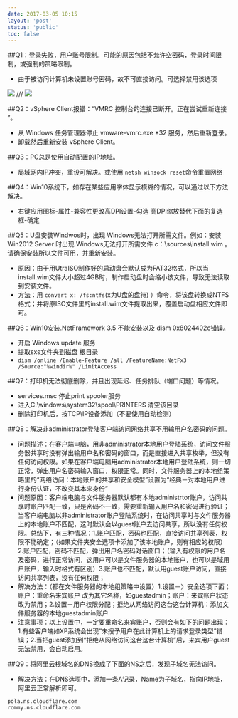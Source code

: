 ```yaml
---
date: 2017-03-05 10:15
layout: 'post'
status: 'public'
toc: false
---
```


##Q1：登录失败，用户账号限制。可能的原因包括不允许空密码，登录时间限制，或强制的策略限制。
 - 由于被访问计算机未设置账号密码，故不可直接访问。可选择禁用该选项    

![](https://vkceyugu.cdn.bspapp.com/VKCEYUGU-imgbed/e1387ee6-456e-4a64-9169-b7ca05d1d9d7.jpg)
/// ![](https://link.gimhoy.com/sharepoint/aHR0cHM6Ly92ZXJuYWxsb3ZlLW15LnNoYXJlcG9pbnQuY29tLzppOi9nL3BlcnNvbmFsL3ZlcmFub19iZXN1bm55X3RvcC9FWnZhOUZqMlVnQkRneFUxbUZLYXFyY0JrbGthbHJ5UXNMSktqS2FjTWJndG13P2U9Y0oxOTdH.jpg)

##Q2：vSphere Client报错：“VMRC 控制台的连接已断开。正在尝试重新连接 ”。
 - 从 Windows 任务管理器停止 vmware-vmrc.exe *32 服务，然后重新登录。
 - 卸载然后重新安装 vSphere Client。
                    
##Q3：PC总是使用自动配置的IP地址。
- 局域网内IP冲突，重设可解决。或使用 ```netsh winsock reset```命令重置网络 

##Q4：Win10系统下，如存在某些应用字体显示模糊的情况，可以通过以下方法解决。
- 右键应用图标-属性-兼容性更改高DPI设置-勾选 高DPI缩放替代下面的复选框-确定

##Q5：U盘安装Windwos时，出现 Windows无法打开所需文件。例如：安装Win2012 Server 时出现 Windows无法打开所需文件 c：\sources\install.wim 。请确保安装所以文件可用，并重新安装。
- 原因：由于用UtraISO制作好的启动盘会默认成为FAT32格式，所以当install.wim文件大小超过4GB时，制作启动盘时会缩小该文件，导致无法读取到安装文件。
- 方法：用 ```convert x: /fs:ntfs```(x为U盘的盘符) ）命令，将该盘转换成NTFS格式；并将原ISO文件里的install.wim文件提取出来，覆盖启动盘相应文件即可。

##Q6：Win10安装.NetFramework 3.5 不能安装以及 dism 0x8024402c错误。
- 开启 Windows update 服务
- 提取sxs文件夹到磁盘 根目录
-  ```dism /online /Enable-Feature /all /FeatureName:NetFx3 /Source:"%windir%" /LimitAccess```

##Q7：打印机无法彻底删除，并且出现延迟、任务排队（端口问题）等情况。
- services.msc 停止print spooler服务
- 进入C:\windows\system32\spool\PRINTERS 清空该目录
- 删除打印机后，按TCP\IP设备添加（不要使用自动检测）

##Q8：解决非administrator登陆客户端访问网络共享不用输用户名密码的问题。
- 问题描述：在客户端电脑，用非administrator本地用户登陆系统，访问文件服务器共享时没有弹出输用户名和密码的窗口，而是直接进入共享枚举，但没有任何访问权限。如果在客户端电脑用administrator本地用户登陆系统，则一切正常，弹出用户名密码输入窗口，权限正常。同时，文件服务器上的本地组策略里的“网络访问：本地账户的共享和安全模型”设置为“经典－对本地用户进行身份认证，不改变其本来身份”
- 问题原因：客户端电脑与文件服务器默认都有本地administrtor账户，访问共享时账户匹配一致，只是密码不一致，需要重新输入用户名和密码进行验证；当客户端电脑以非administrator账户登陆系统时，在访问共享时与文件服务器上的本地账户不匹配，这时默认会以guest账户去访问共享，所以没有任何权限。总结下，有三种情况：1.账户匹配，密码也匹配，直接访问共享列表，权限不能确定；（如果文件夹安全选项卡添加了该本地账户，则有相应的权限）2.账户匹配，密码不匹配，弹出用户名密码对话窗口；（输入有权限的用户名及密码，进行正常访问，这用户可以是文件服务器的本地账户，也可以是域用户账户，输入时格式有区别）3.账户也不匹配，默认用guest账户访问，直接访问共享列表，没有任何权限；
- 解决方法：（都在文件服务器的本地组策略中设置）1.设置－〉安全选项下面；账户：重命名来宾账户 改为其它名称，如guestadmin；账户：来宾账户状态 改为禁用；2.设置－用户权限分配；拒绝从网络访问这台这台计算机：添加文件服务器的本地guestadmin账户
- 注意事项：以上设置中，一定要重命名来宾账户，否则会有如下的问题出现：1.有些客户端如XP系统会出现“未授予用户在此计算机上的请求登录类型”错误；2.当把guest添加到“拒绝从网络访问这台这台计算机”后，来宾用户guest无法禁用，会自动启用。

##Q9：将阿里云根域名的DNS换成了下面的NS之后，发现子域名无法访问。
- 解决方法：在DNS选项中，添加一条A记录，Name为子域名，指向IP地址，阿里云正常解析即可。
```
pola.ns.cloudflare.com
rommy.ns.cloudflare.com
```
